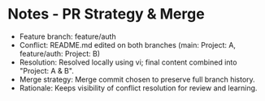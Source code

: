 # Notes - PR Strategy & Merge

- Feature branch: feature/auth
- Conflict: README.md edited on both branches (main: Project: A, feature/auth: Project: B)
- Resolution: Resolved locally using vi; final content combined into "Project: A & B".
- Merge strategy: Merge commit chosen to preserve full branch history.
- Rationale: Keeps visibility of conflict resolution for review and learning.

